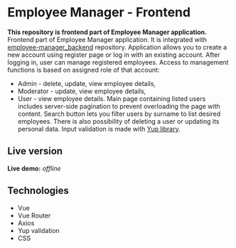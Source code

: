 # Employee Manager - Frontend

**This repository is frontend part of Employee Manager application.**\
Frontend part of Employee Manager application. It is integrated with [employee-manager_backend](https://github.com/saszotek/employee-manager_backend) repository. Application allows you to create a new account using register page or log in with an existing account. After logging in, user can manage registered employees. Access to management functions is based on assigned role of that account:
- Admin - delete, update, view employee details,
- Moderator - update, view employee details,
- User - view employee details.
Main page containing listed users includes server-side pagination to prevent overloading the page with content. Search button lets you filter users by surname to list desired employees. There is also possibility of deleting a user or updating its personal data. Input validation is made with [Yup library](https://github.com/jquense/yup).

## Live version

**Live demo:** *offline*

## Technologies

- Vue
- Vue Router
- Axios
- Yup validation
- CSS
